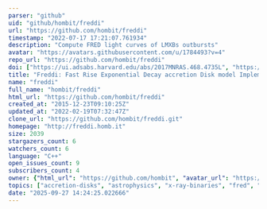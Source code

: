 ```yaml
---
parser: "github"
uid: "github/hombit/freddi"
url: "https://github.com/hombit/freddi"
timestamp: "2022-07-17 17:21:07.761934"
description: "Compute FRED light curves of LMXBs outbursts"
avatar: "https://avatars.githubusercontent.com/u/1784493?v=4"
repo_url: "https://github.com/hombit/freddi"
doi: ["https://ui.adsabs.harvard.edu/abs/2017MNRAS.468.4735L", "https://ui.adsabs.harvard.edu/abs/2016ascl.soft10014M/abstract"]
title: "Freddi: Fast Rise Exponential Decay accretion Disk model Implementation"
name: "freddi"
full_name: "hombit/freddi"
html_url: "https://github.com/hombit/freddi"
created_at: "2015-12-23T09:10:25Z"
updated_at: "2022-02-19T07:32:47Z"
clone_url: "https://github.com/hombit/freddi.git"
homepage: "http://freddi.homb.it"
size: 2039
stargazers_count: 6
watchers_count: 6
language: "C++"
open_issues_count: 9
subscribers_count: 4
owner: {"html_url": "https://github.com/hombit", "avatar_url": "https://avatars.githubusercontent.com/u/1784493?v=4", "login": "hombit", "type": "User"}
topics: ["accretion-disks", "astrophysics", "x-ray-binaries", "fred", "science", "lmxb"]
date: "2025-09-27 14:24:25.022666"
---
```

